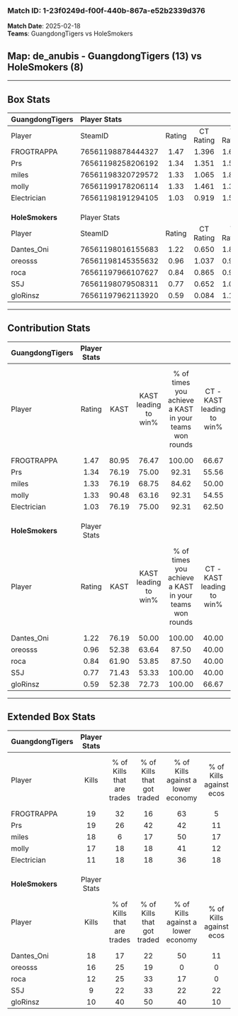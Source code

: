 ### Match ID: 1-23f0249d-f00f-440b-867a-e52b2339d376  
**Match Date**: 2025-02-18  
**Teams**: GuangdongTigers vs HoleSmokers  

## **Map**: de_anubis - GuangdongTigers (13) vs HoleSmokers (8)  
---  

## Box Stats  

| **GuangdongTigers** | Player Stats      |        |           |          |       |      |       |         |        |      |     |
| :- | :- | :-: | :-: | :-: | :-: | :-: | :-: | :-: | :-: | :-: | :-: |
| Player              | SteamID           | Rating | CT Rating | T Rating | KAST  | ADR  | Kills | Assists | Deaths | K/D  | HS% |
| FROGTRAPPA          | 76561198878444327 |  1.47  |   1.396   |  1.679   | 80.95 | 80.2 |  19   |    6    |   10   | 1.90 | 42  |
| Prs                 | 76561198258206192 |  1.34  |   1.351   |  1.572   | 76.19 | 94.2 |  19   |    4    |   15   | 1.27 | 63  |
| miles               | 76561198320729572 |  1.33  |   1.065   |  1.871   | 76.19 | 94.5 |  18   |    6    |   14   | 1.29 | 33  |
| molly               | 76561199178206114 |  1.33  |   1.461   |  1.388   | 90.48 | 74.4 |  17   |    5    |   14   | 1.21 | 52  |
| Electrician         | 76561198191294105 |  1.03  |   0.919   |  1.522   | 76.19 | 75.2 |  11   |    4    |   12   | 0.92 | 63  |
|                     |                   |        |           |          |       |      |       |         |        |      |     |
|                     |                   |        |           |          |       |      |       |         |        |      |     |
|                     |                   |        |           |          |       |      |       |         |        |      |     |
| **HoleSmokers**     | Player Stats      |        |           |          |       |      |       |         |        |      |     |
| Player              | SteamID           | Rating | CT Rating | T Rating | KAST  | ADR  | Kills | Assists | Deaths | K/D  | HS% |
| Dantes_Oni          | 76561198016155683 |  1.22  |   0.650   |  1.872   | 76.19 | 81.1 |  18   |    2    |   16   | 1.13 | 50  |
| oreosss             | 76561198145355632 |  0.96  |   1.037   |  0.941   | 52.38 | 63.8 |  16   |    1    |   14   | 1.14 | 18  |
| roca                | 76561197966107627 |  0.84  |   0.865   |  0.999   | 61.90 | 73.8 |  12   |    6    |   17   | 0.71 | 75  |
| S5J                 | 76561198079508311 |  0.77  |   0.652   |  1.075   | 71.43 | 77.1 |   9   |    5    |   18   | 0.50 | 55  |
| gloRinsz            | 76561197962113920 |  0.59  |   0.084   |  1.152   | 52.38 | 59.7 |  10   |    6    |   19   | 0.53 | 30  |
---  

## Contribution Stats  

| **GuangdongTigers** | Player Stats |       |                      |                                                        |                           |                                                             |                          |                                                            |
| :- | :-: | :-: | :-: | :-: | :-: | :-: | :-: | :-: |
| Player              |    Rating    | KAST  | KAST leading to win% | % of times you achieve a KAST in your teams won rounds | CT - KAST leading to win% | CT - % of times you achieve a KAST in your teams won rounds | T - KAST leading to win% | T - % of times you achieve a KAST in your teams won rounds |
| FROGTRAPPA          |     1.47     | 80.95 |        76.47         |                         100.00                         |           66.67           |                           100.00                            |          87.50           |                           100.00                           |
| Prs                 |     1.34     | 76.19 |        75.00         |                         92.31                          |           55.56           |                            83.33                            |          100.00          |                           100.00                           |
| miles               |     1.33     | 76.19 |        68.75         |                         84.62                          |           50.00           |                            66.67                            |          87.50           |                           100.00                           |
| molly               |     1.33     | 90.48 |        63.16         |                         92.31                          |           54.55           |                           100.00                            |          75.00           |                           85.71                            |
| Electrician         |     1.03     | 76.19 |        75.00         |                         92.31                          |           62.50           |                            83.33                            |          87.50           |                           100.00                           |
|                     |              |       |                      |                                                        |                           |                                                             |                          |                                                            |
|                     |              |       |                      |                                                        |                           |                                                             |                          |                                                            |
|                     |              |       |                      |                                                        |                           |                                                             |                          |                                                            |
| **HoleSmokers**     | Player Stats |       |                      |                                                        |                           |                                                             |                          |                                                            |
| Player              |    Rating    | KAST  | KAST leading to win% | % of times you achieve a KAST in your teams won rounds | CT - KAST leading to win% | CT - % of times you achieve a KAST in your teams won rounds | T - KAST leading to win% | T - % of times you achieve a KAST in your teams won rounds |
| Dantes_Oni          |     1.22     | 76.19 |        50.00         |                         100.00                         |           40.00           |                           100.00                            |          54.55           |                           100.00                           |
| oreosss             |     0.96     | 52.38 |        63.64         |                         87.50                          |           40.00           |                           100.00                            |          83.33           |                           83.33                            |
| roca                |     0.84     | 61.90 |        53.85         |                         87.50                          |           40.00           |                           100.00                            |          62.50           |                           83.33                            |
| S5J                 |     0.77     | 71.43 |        53.33         |                         100.00                         |           40.00           |                           100.00                            |          60.00           |                           100.00                           |
| gloRinsz            |     0.59     | 52.38 |        72.73         |                         100.00                         |           66.67           |                           100.00                            |          75.00           |                           100.00                           |
---  

## Extended Box Stats  

| **GuangdongTigers** | Player Stats |                            |                            |                                    |                         |                              |                                 |        |                             |                                     |                          |                               |                            |
| :- | :-: | :-: | :-: | :-: | :-: | :-: | :-: | :-: | :-: | :-: | :-: | :-: | :-: |
| Player              |    Kills     | % of Kills that are trades | % of Kills that got traded | % of Kills against a lower economy | % of Kills against ecos | % of Kills that are flawless | % of Kills that are close duels | Deaths | % of Deaths that get traded | % of Deaths against a lower economy | % of Deaths against ecos | % of Deaths that are flawless | % of Deaths that are close |
| FROGTRAPPA          |      19      |             32             |             16             |                 63                 |            5            |              68              |                0                |   10   |             20              |                 10                  |            10            |              70               |             10             |
| Prs                 |      19      |             26             |             42             |                 42                 |           11            |              63              |               11                |   15   |             27              |                 40                  |            13            |              87               |             7              |
| miles               |      18      |             6              |             17             |                 50                 |           17            |              61              |                6                |   14   |             21              |                 14                  |            0             |              57               |             7              |
| molly               |      17      |             18             |             18             |                 41                 |           12            |              65              |               12                |   14   |             29              |                 29                  |            7             |              64               |             0              |
| Electrician         |      11      |             18             |             18             |                 36                 |           18            |              36              |                0                |   12   |             50              |                 33                  |            8             |              42               |             17             |
|                     |              |                            |                            |                                    |                         |                              |                                 |        |                             |                                     |                          |                               |                            |
|                     |              |                            |                            |                                    |                         |                              |                                 |        |                             |                                     |                          |                               |                            |
|                     |              |                            |                            |                                    |                         |                              |                                 |        |                             |                                     |                          |                               |                            |
| **HoleSmokers**     | Player Stats |                            |                            |                                    |                         |                              |                                 |        |                             |                                     |                          |                               |                            |
| Player              |    Kills     | % of Kills that are trades | % of Kills that got traded | % of Kills against a lower economy | % of Kills against ecos | % of Kills that are flawless | % of Kills that are close duels | Deaths | % of Deaths that get traded | % of Deaths against a lower economy | % of Deaths against ecos | % of Deaths that are flawless | % of Deaths that are close |
| Dantes_Oni          |      18      |             17             |             22             |                 50                 |           11            |              67              |               17                |   16   |             31              |                 13                  |            0             |              75               |             0              |
| oreosss             |      16      |             25             |             19             |                 0                  |            0            |              75              |                0                |   14   |              7              |                 21                  |            7             |              79               |             0              |
| roca                |      12      |             25             |             33             |                 17                 |            0            |              50              |                8                |   17   |             24              |                 12                  |            0             |              65               |             6              |
| S5J                 |      9       |             22             |             33             |                 22                 |           22            |              44              |               11                |   18   |             28              |                 22                  |            6             |              39               |             11             |
| gloRinsz            |      10      |             40             |             50             |                 40                 |           10            |              80              |                0                |   19   |             21              |                 21                  |            5             |              53               |             11             |
